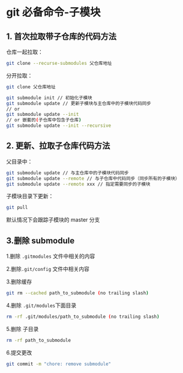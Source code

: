 # git 必备命令-子模块

## 1. 首次拉取带子仓库的代码方法

仓库一起拉取：

```bash
git clone --recurse-submodules 父仓库地址
```

分开拉取：

```bash
git clone 父仓库地址

git submodule init // 初始化子模块
git submodule update // 更新子模块与主仓库中的子模块代码同步
// or
git submodule update --init
// or 嵌套的(子仓库中包含子仓库)
git submodule update --init --recursive
```

## 2. 更新、拉取子仓库代码方法

父目录中：

```bash
git submodule update // 与主仓库中的子模块代码同步
git submodule update --remote // 与子仓库中代码同步（同步所有的子模块）
git submodule update --remote xxx // 指定需要同步的子模块
```

子模块目录下更新：

```bash
git pull
```

默认情况下会跟踪子模块的 master 分支

## 3.删除 submodule

1.删除 `.gitmodules` 文件中相关的内容

2.删除`.git/config` 文件中相关内容

3.删除缓存

```bash
git rm --cached path_to_submodule (no trailing slash)
```

4.删除 `.git/modules`下面目录

```bash
rm -rf .git/modules/path_to_submodule (no trailing slash)
```

5.删除 子目录

```bash
rm -rf path_to_submodule
```

6.提交更改

```bash
git commit -m "chore: remove submodule"
```
